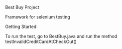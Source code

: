 Best Buy Project

Framework for selenium testing

Getting Started

To run the test, go to BestBuy.java and run the method testInvalidCreditCardAtCheckOut()


